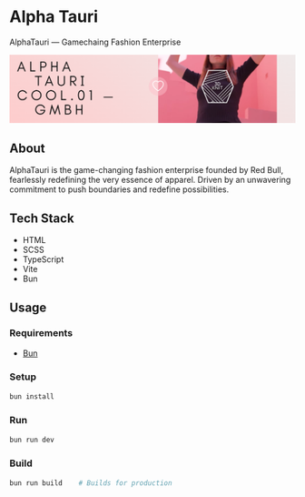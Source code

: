 # Alpha Tauri

AlphaTauri — Gamechaing Fashion Enterprise

![Header](header.png)

## About

AlphaTauri is the game-changing fashion enterprise founded by Red Bull, fearlessly redefining the very essence of apparel. Driven by an unwavering commitment to push boundaries and redefine possibilities.

## Tech Stack

- HTML
- SCSS
- TypeScript
- Vite
- Bun

## Usage

### Requirements

- [Bun](https://bun.sh/)

### Setup

```bash
bun install
```

### Run

```bash
bun run dev
```

### Build

```bash
bun run build    # Builds for production
```
